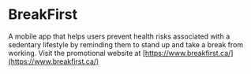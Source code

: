 # BreakFirst
A mobile app that helps users prevent health risks associated with a sedentary lifestyle by reminding them to stand up and take a break from working. Visit the promotional website at [https://www.breakfirst.ca/](https://www.breakfirst.ca/)
